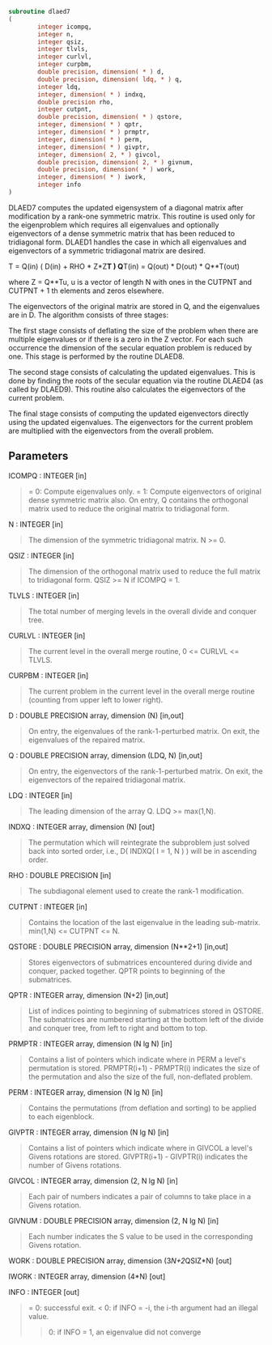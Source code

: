 ```fortran
subroutine dlaed7
(
        integer icompq,
        integer n,
        integer qsiz,
        integer tlvls,
        integer curlvl,
        integer curpbm,
        double precision, dimension( * ) d,
        double precision, dimension( ldq, * ) q,
        integer ldq,
        integer, dimension( * ) indxq,
        double precision rho,
        integer cutpnt,
        double precision, dimension( * ) qstore,
        integer, dimension( * ) qptr,
        integer, dimension( * ) prmptr,
        integer, dimension( * ) perm,
        integer, dimension( * ) givptr,
        integer, dimension( 2, * ) givcol,
        double precision, dimension( 2, * ) givnum,
        double precision, dimension( * ) work,
        integer, dimension( * ) iwork,
        integer info
)
```

DLAED7 computes the updated eigensystem of a diagonal
matrix after modification by a rank-one symmetric matrix. This
routine is used only for the eigenproblem which requires all
eigenvalues and optionally eigenvectors of a dense symmetric matrix
that has been reduced to tridiagonal form.  DLAED1 handles
the case in which all eigenvalues and eigenvectors of a symmetric
tridiagonal matrix are desired.

T = Q(in) ( D(in) + RHO * Z*Z**T ) Q**T(in) = Q(out) * D(out) * Q**T(out)

where Z = Q**Tu, u is a vector of length N with ones in the
CUTPNT and CUTPNT + 1 th elements and zeros elsewhere.

The eigenvectors of the original matrix are stored in Q, and the
eigenvalues are in D.  The algorithm consists of three stages:

The first stage consists of deflating the size of the problem
when there are multiple eigenvalues or if there is a zero in
the Z vector.  For each such occurrence the dimension of the
secular equation problem is reduced by one.  This stage is
performed by the routine DLAED8.

The second stage consists of calculating the updated
eigenvalues. This is done by finding the roots of the secular
equation via the routine DLAED4 (as called by DLAED9).
This routine also calculates the eigenvectors of the current
problem.

The final stage consists of computing the updated eigenvectors
directly using the updated eigenvalues.  The eigenvectors for
the current problem are multiplied with the eigenvectors from
the overall problem.

## Parameters
ICOMPQ : INTEGER [in]
> = 0:  Compute eigenvalues only.
> = 1:  Compute eigenvectors of original dense symmetric matrix
> also.  On entry, Q contains the orthogonal matrix used
> to reduce the original matrix to tridiagonal form.

N : INTEGER [in]
> The dimension of the symmetric tridiagonal matrix.  N >= 0.

QSIZ : INTEGER [in]
> The dimension of the orthogonal matrix used to reduce
> the full matrix to tridiagonal form.  QSIZ >= N if ICOMPQ = 1.

TLVLS : INTEGER [in]
> The total number of merging levels in the overall divide and
> conquer tree.

CURLVL : INTEGER [in]
> The current level in the overall merge routine,
> 0 <= CURLVL <= TLVLS.

CURPBM : INTEGER [in]
> The current problem in the current level in the overall
> merge routine (counting from upper left to lower right).

D : DOUBLE PRECISION array, dimension (N) [in,out]
> On entry, the eigenvalues of the rank-1-perturbed matrix.
> On exit, the eigenvalues of the repaired matrix.

Q : DOUBLE PRECISION array, dimension (LDQ, N) [in,out]
> On entry, the eigenvectors of the rank-1-perturbed matrix.
> On exit, the eigenvectors of the repaired tridiagonal matrix.

LDQ : INTEGER [in]
> The leading dimension of the array Q.  LDQ >= max(1,N).

INDXQ : INTEGER array, dimension (N) [out]
> The permutation which will reintegrate the subproblem just
> solved back into sorted order, i.e., D( INDXQ( I = 1, N ) )
> will be in ascending order.

RHO : DOUBLE PRECISION [in]
> The subdiagonal element used to create the rank-1
> modification.

CUTPNT : INTEGER [in]
> Contains the location of the last eigenvalue in the leading
> sub-matrix.  min(1,N) <= CUTPNT <= N.

QSTORE : DOUBLE PRECISION array, dimension (N**2+1) [in,out]
> Stores eigenvectors of submatrices encountered during
> divide and conquer, packed together. QPTR points to
> beginning of the submatrices.

QPTR : INTEGER array, dimension (N+2) [in,out]
> List of indices pointing to beginning of submatrices stored
> in QSTORE. The submatrices are numbered starting at the
> bottom left of the divide and conquer tree, from left to
> right and bottom to top.

PRMPTR : INTEGER array, dimension (N lg N) [in]
> Contains a list of pointers which indicate where in PERM a
> level's permutation is stored.  PRMPTR(i+1) - PRMPTR(i)
> indicates the size of the permutation and also the size of
> the full, non-deflated problem.

PERM : INTEGER array, dimension (N lg N) [in]
> Contains the permutations (from deflation and sorting) to be
> applied to each eigenblock.

GIVPTR : INTEGER array, dimension (N lg N) [in]
> Contains a list of pointers which indicate where in GIVCOL a
> level's Givens rotations are stored.  GIVPTR(i+1) - GIVPTR(i)
> indicates the number of Givens rotations.

GIVCOL : INTEGER array, dimension (2, N lg N) [in]
> Each pair of numbers indicates a pair of columns to take place
> in a Givens rotation.

GIVNUM : DOUBLE PRECISION array, dimension (2, N lg N) [in]
> Each number indicates the S value to be used in the
> corresponding Givens rotation.

WORK : DOUBLE PRECISION array, dimension (3*N+2*QSIZ*N) [out]

IWORK : INTEGER array, dimension (4*N) [out]

INFO : INTEGER [out]
> = 0:  successful exit.
> < 0:  if INFO = -i, the i-th argument had an illegal value.
> > 0:  if INFO = 1, an eigenvalue did not converge
